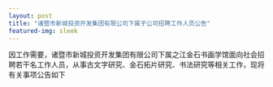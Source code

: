 ```yaml
---
layout: post
title: "诸暨市新城投资开发集团有限公司下属子公司招聘工作人员公告"
featured-img: sleek
---
```


因工作需要，诸暨市新城投资开发集团有限公司下属之江金石书画学馆面向社会招聘若干名工作人员，从事古文字研究、金石拓片研究、书法研究等相关工作，现将有关事项公告如下
